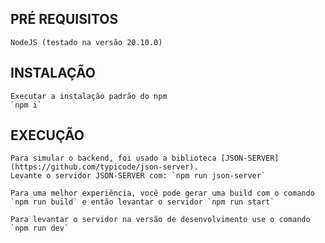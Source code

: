 ## PRÉ REQUISITOS
    NodeJS (testado na versão 20.10.0) 

## INSTALAÇÃO
    Executar a instalação padrão do npm
    `npm i`

## EXECUÇÃO
    Para simular o backend, foi usado a biblioteca [JSON-SERVER](https://github.com/typicode/json-server).
    Levante o servidor JSON-SERVER com: `npm run json-server`

    Para uma melhor experiência, você pode gerar uma build com o comando `npm run build` e então levantar o servidor `npm run start`

    Para levantar o servidor na versão de desenvolvimento use o comando `npm run dev`

